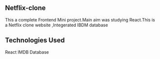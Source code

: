 ## Netflix-clone

This a complete Frontend Mini project.Main aim was studying React.This is a Netflix clone website ,Integerated IBDM database

## Technologies Used
React
IMDB Database
